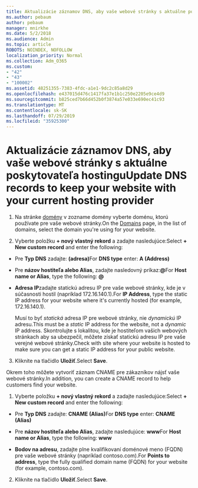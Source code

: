 ```yaml
---
title: Aktualizácie záznamov DNS, aby vaše webové stránky s aktuálne poskytovateľa hostingu
ms.author: pebaum
author: pebaum
manager: mnirkhe
ms.date: 5/2/2018
ms.audience: Admin
ms.topic: article
ROBOTS: NOINDEX, NOFOLLOW
localization_priority: Normal
ms.collection: Adm_O365
ms.custom:
- "42"
- "43"
- "100002"
ms.assetid: 48251355-7383-4fdc-a1e1-9dc2c85a8d29
ms.openlocfilehash: e437015d476c1417fa37e1b1c250e2205e9ce4d9
ms.sourcegitcommit: b825ced7b66d452b0f3874a57e033e690ec41c93
ms.translationtype: MT
ms.contentlocale: sk-SK
ms.lasthandoff: 07/29/2019
ms.locfileid: "35925300"
---
```

# <a name="update-dns-records-to-keep-your-website-with-your-current-hosting-provider"></a><span data-ttu-id="5905c-102">Aktualizácie záznamov DNS, aby vaše webové stránky s aktuálne poskytovateľa hostingu</span><span class="sxs-lookup"><span data-stu-id="5905c-102">Update DNS records to keep your website with your current hosting provider</span></span>

1. <span data-ttu-id="5905c-103">Na stránke [domény](https://portal.office.com/adminportal/home#/Domains) v zozname domény vyberte doménu, ktorú používate pre vaše webové stránky.</span><span class="sxs-lookup"><span data-stu-id="5905c-103">On the [Domains](https://portal.office.com/adminportal/home#/Domains) page, in the list of domains, select the domain you're using for your website.</span></span>

2. <span data-ttu-id="5905c-104">Vyberte položku **+ nový vlastný rekord** a zadajte nasledujúce:</span><span class="sxs-lookup"><span data-stu-id="5905c-104">Select **+ New custom record** and enter the following:</span></span>

  - <span data-ttu-id="5905c-105">Pre **Typ DNS** zadajte: **(adresa)**</span><span class="sxs-lookup"><span data-stu-id="5905c-105">For **DNS type** enter: **A (Address)**</span></span>

  - <span data-ttu-id="5905c-106">Pre **názov hostiteľa alebo Alias**, zadajte nasledovný príkaz:**@**</span><span class="sxs-lookup"><span data-stu-id="5905c-106">For **Host name or Alias**, type the following: **@**</span></span>

  - <span data-ttu-id="5905c-107">**Adresa IP**zadajte statickú adresu IP pre vaše webové stránky, kde je v súčasnosti hostil (napríklad 172.16.140.1).</span><span class="sxs-lookup"><span data-stu-id="5905c-107">For **IP Address**, type the static IP address for your website where it's currently hosted (for example, 172.16.140.1).</span></span>

    <span data-ttu-id="5905c-108">Musí to byť *statická* adresa IP pre webové stránky, nie *dynamickú* IP adresu.</span><span class="sxs-lookup"><span data-stu-id="5905c-108">This must be a  *static*  IP address for the website, not a  *dynamic*  IP address.</span></span> <span data-ttu-id="5905c-109">Skontrolujte s lokalitou, kde je hostiteľom vašich webových stránkach aby sa ubezpečil, môžete získať statickú adresu IP pre vaše verejné webové stránky.</span><span class="sxs-lookup"><span data-stu-id="5905c-109">Check with site where your website is hosted to make sure you can get a static IP address for your public website.</span></span>

3. <span data-ttu-id="5905c-110">Kliknite na tlačidlo **Uložiť**.</span><span class="sxs-lookup"><span data-stu-id="5905c-110">Select **Save**.</span></span>

<span data-ttu-id="5905c-111">Okrem toho môžete vytvoriť záznam CNAME pre zákazníkov nájsť vaše webové stránky.</span><span class="sxs-lookup"><span data-stu-id="5905c-111">In addition, you can create a CNAME record to help customers find your website.</span></span>
  
1. <span data-ttu-id="5905c-112">Vyberte položku **+ nový vlastný rekord** a zadajte nasledujúce:</span><span class="sxs-lookup"><span data-stu-id="5905c-112">Select **+ New custom record** and enter the following:</span></span>

  - <span data-ttu-id="5905c-113">Pre **Typ DNS** zadajte: **CNAME (Alias)**</span><span class="sxs-lookup"><span data-stu-id="5905c-113">For **DNS type** enter: **CNAME (Alias)**</span></span>

  - <span data-ttu-id="5905c-114">Pre **názov hostiteľa alebo Alias**, zadajte nasledujúce: **www**</span><span class="sxs-lookup"><span data-stu-id="5905c-114">For **Host name or Alias**, type the following: **www**</span></span>

  - <span data-ttu-id="5905c-115">**Bodov na adresu**, zadajte plne kvalifikovaní doménové meno (FQDN) pre vaše webové stránky (napríklad contoso.com).</span><span class="sxs-lookup"><span data-stu-id="5905c-115">For **Points to address**, type the fully qualified domain name (FQDN) for your website (for example, contoso.com).</span></span>

2. <span data-ttu-id="5905c-116">Kliknite na tlačidlo **Uložiť**.</span><span class="sxs-lookup"><span data-stu-id="5905c-116">Select **Save**.</span></span>
